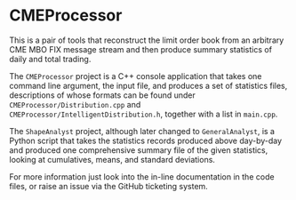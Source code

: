 # CMEProcessor

This is a pair of tools that reconstruct the limit order book from an arbitrary CME MBO FIX message stream and then produce summary statistics
of daily and total trading.

The `CMEProcessor` project is a C++ console application that takes one command line argument, the input file, and produces a set of statistics files,
descriptions of whose formats can be found under `CMEProcessor/Distribution.cpp` and `CMEProcessor/IntelligentDistribution.h`, together with a list in `main.cpp`.

The `ShapeAnalyst` project, although later changed to `GeneralAnalyst`, is a Python script that takes the statistics records produced above day-by-day and produced one comprehensive summary file of the given statistics, looking at cumulatives, means, and standard deviations.

For more information just look into the in-line documentation in the code files, or raise an issue via the GitHub ticketing system.
